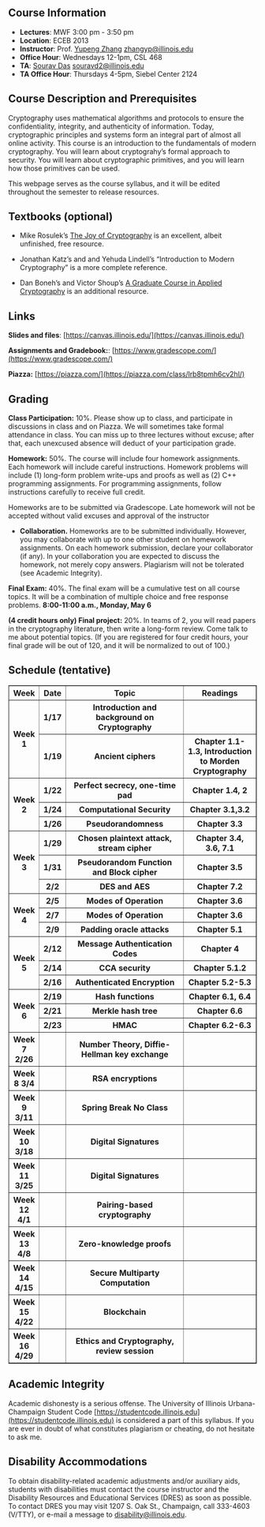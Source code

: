 ## Course Information
- **Lectures**: MWF 3:00 pm - 3:50 pm
- **Location**: ECEB 2013
- **Instructor**: Prof. [Yupeng Zhang](https://zhangyp.web.illinois.edu/) zhangyp@illinois.edu
- **Office Hour**: Wednesdays 12-1pm, CSL 468
- **TA**: [Sourav Das](https://sourav1547.github.io/) souravd2@illinois.edu
- **TA Office Hour**: Thursdays 4-5pm, Siebel Center 2124

## Course Description and Prerequisites

Cryptography uses mathematical algorithms and protocols to ensure the confidentiality, integrity, and authenticity of information. Today, cryptographic principles and systems form an integral part of almost all online activity. This course is an introduction to the fundamentals of modern cryptography. You will learn about cryptograhy’s formal approach to security. You will learn about cryptographic primitives, and you will learn how those primitives can be used.

This webpage serves as the course syllabus, and it will be edited throughout the semester to release resources.



## Textbooks (optional)

- Mike Rosulek’s [The Joy of Cryptography](https://joyofcryptography.com/) is an excellent, albeit unfinished, free resource.

- Jonathan Katz’s and and Yehuda Lindell’s “Introduction to Modern Cryptography” is a more complete reference.

- Dan Boneh’s and Victor Shoup’s [A Graduate Course in Applied Cryptography](https://crypto.stanford.edu/~dabo/cryptobook/BonehShoup_0_4.pdf) is an additional resource.

## Links

**Slides and files**: [https://canvas.illinois.edu/](https://canvas.illinois.edu/)

**Assignments and Gradebook:**: [https://www.gradescope.com/](https://www.gradescope.com/)

**Piazza:** [https://piazza.com/](https://piazza.com/class/lrb8tpmh6cv2hl/)

## Grading
**Class Participation:** 10%.  Please show up to class, and participate in discussions in class and on Piazza. We will sometimes take formal attendance in class. You can miss up to three lectures without excuse; after that, each unexcused absence will deduct of your participation grade.

**Homework:** 50%. The course will include four homework assignments. Each homework will include careful instructions. Homework problems will include (1) long-form problem write-ups and proofs as well as (2) C++ programming assignments. For programming assignments, follow instructions carefully to receive full credit.

Homeworks are to be submitted via Gradescope. Late homework will not be accepted without valid excuses and approval of the instructor

- **Collaboration.** Homeworks are to be submitted individually. However, you may collaborate with up to one other student on homework assignments. On each homework submission, declare your collaborator (if any). In your collaboration you are expected to discuss the homework, not merely copy answers. Plagiarism will not be tolerated (see Academic Integrity).

**Final Exam:** 40%. The final exam will be a cumulative test on all course topics. It will be a combination of multiple choice and free response problems.
**8:00-11:00 a.m., Monday, May 6**

**(4 credit hours only) Final project:** 20%. In teams of 2, you will read papers in the cryptography literature, then write a long-form review. Come talk to me about potential topics. (If you are registered for four credit hours, your final grade will be out of 120, and it will be normalized to out of 100.)

## Schedule (tentative)

<table style="width: 100%;" border="1">
    <tr>
        <th style="width: 10%;">Week</th>
        <th style="width: 10%;">Date</th>
        <th style="width: 50%;">Topic</th>
        <th style="width: 30%;">Readings</th>
    </tr>
    <tr>
        <th rowspan="2">Week 1</th>
        <th>1/17</th>
        <th>Introduction and background on Cryptography</th>
        <th></th>
    </tr>
     <tr>
        <th>1/19</th>
        <th>Ancient ciphers</th>
        <th>Chapter 1.1-1.3, Introduction to Morden Cryptography</th>
    </tr>
    <tr>
        <th rowspan="3">Week 2</th>
        <th>1/22</th>
        <th>Perfect secrecy, one-time pad</th>
        <th>Chapter 1.4, 2</th>
    </tr>
    <tr>
        <th>1/24</th>
        <th>Computational Security</th>
        <th>Chapter 3.1,3.2</th>
    </tr>
    <tr>
        <th>1/26</th>
        <th>Pseudorandomness</th>
        <th>Chapter 3.3</th>
    </tr>
    <tr>
        <th rowspan="3">Week 3</th>
        <th>1/29</th>
        <th>Chosen plaintext attack, stream cipher</th>
        <th>Chapter 3.4, 3.6, 7.1</th>
    </tr>
    <tr>
        <th>1/31</th>
        <th>Pseudorandom Function and Block cipher</th>
        <th>Chapter 3.5</th>
    </tr>
    <tr>
        <th>2/2</th>
        <th>DES and AES</th>
        <th>Chapter 7.2</th>
    </tr>
    <tr>
        <th rowspan="3">Week 4</th>
        <th>2/5</th>
        <th>Modes of Operation</th>
        <th>Chapter 3.6</th>
    </tr>
    <tr>
        <th>2/7</th>
        <th>Modes of Operation</th>
        <th>Chapter 3.6</th>
    </tr>
    <tr>
        <th>2/9</th>
        <th>Padding oracle attacks</th>
        <th>Chapter 5.1</th>
    </tr>
    <tr>
        <th rowspan="3">Week 5</th>
        <th>2/12</th>
        <th>Message Authentication Codes</th>
        <th>Chapter 4</th>
    </tr>
    <tr>
        <th>2/14</th>
        <th>CCA security</th>
        <th>Chapter 5.1.2</th>
    </tr>
    <tr>
        <th>2/16</th>
        <th>Authenticated Encryption</th>
        <th>Chapter 5.2-5.3</th>
    </tr>
    <tr>
        <th rowspan="3">Week 6</th>
        <th>2/19</th>
        <th>Hash functions</th>
        <th>Chapter 6.1, 6.4</th>
    </tr>
    <tr>
        <th>2/21</th>
        <th>Merkle hash tree</th>
        <th>Chapter 6.6</th>
    </tr>
    <tr>
        <th>2/23</th>
        <th>HMAC</th>
        <th>Chapter 6.2-6.3</th>
    </tr>
    <tr>
        <th>Week 7 2/26</th>
        <th></th>
        <th>Number Theory, Diffie-Hellman key exchange</th>
        <th></th>
    </tr>
    <tr>
        <th>Week 8 3/4</th>
        <th></th>
        <th>RSA encryptions</th>
        <th></th>
    </tr>
    <tr>
        <th>Week 9 3/11</th>
        <th></th>
        <th>Spring Break No Class</th>
        <th></th>
    </tr>
    <tr>
        <th>Week 10 3/18</th>
        <th></th>
        <th>Digital Signatures</th>
        <th></th>
    </tr>
    <tr>
        <th>Week 11 3/25</th>
        <th></th>
        <th>Digital Signatures</th>
        <th></th>
    </tr>   
    <tr>
        <th>Week 12 4/1</th>
        <th></th>
        <th>Pairing-based cryptography</th>
        <th></th>
    </tr>
    <tr>
        <th>Week 13 4/8</th>
        <th></th>
        <th>Zero-knowledge proofs</th>
        <th></th>
    </tr>
    <tr>
        <th>Week 14 4/15</th>
        <th></th>
        <th>Secure Multiparty Computation</th>
        <th></th>
    </tr>
    <tr>
        <th>Week 15 4/22</th>
        <th></th>
        <th>Blockchain</th>
        <th></th>
    </tr>
    <tr>
        <th>Week 16 4/29</th>
        <th></th>
        <th>Ethics and Cryptography, review session</th>
        <th></th>
    </tr>
</table>




## Academic Integrity

Academic dishonesty is a serious offense. The University of Illinois Urbana-Champaign Student Code [https://studentcode.illinois.edu](https://studentcode.illinois.edu) is considered a part of this syllabus. If you are ever in doubt of what constitutes plagiarism or cheating, do not hesitate to ask me.

## Disability Accommodations

To obtain disability-related academic adjustments and/or auxiliary aids, students with disabilities must contact the course instructor and the Disability Resources and Educational Services (DRES) as soon as possible. To contact DRES you may visit 1207 S. Oak St., Champaign, call 333-4603 (V/TTY), or e-mail a message to [disability@illinois.edu](disability@illinois.edu).



